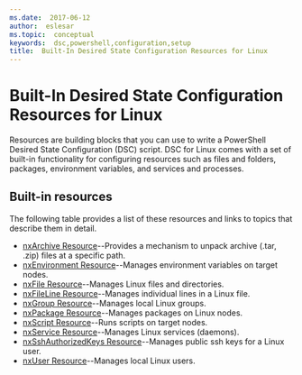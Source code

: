 ```yaml
---
ms.date:  2017-06-12
author:  eslesar
ms.topic:  conceptual
keywords:  dsc,powershell,configuration,setup
title:  Built-In Desired State Configuration Resources for Linux
---
```


# Built-In Desired State Configuration Resources for Linux

Resources are building blocks that you can use to write a PowerShell Desired State Configuration (DSC) script. DSC for Linux comes with a set of built-in functionality for configuring resources such as files and folders, packages, environment variables, and services and processes.

## Built-in resources 

The following table provides a list of these resources and links to topics that describe them in detail.

* [nxArchive Resource](lnxArchiveResource.md)--Provides a mechanism to unpack archive (.tar, .zip) files at a specific path.
* [nxEnvironment Resource](lnxEnvironmentResource.md)--Manages environment variables on target nodes. 
* [nxFile Resource](lnxFileResource.md)--Manages Linux files and directories. 
* [nxFileLine Resource](lnxFileLineResource.md)--Manages individual lines in a Linux file. 
* [nxGroup Resource](lnxGroupResource.md)--Manages local Linux groups. 
* [nxPackage Resource](lnxPackageResource.md)--Manages packages on Linux nodes.
* [nxScript Resource](lnxScriptResource.md)--Runs scripts on target nodes.
* [nxService Resource](lnxServiceResource.md)--Manages Linux services (daemons).
* [nxSshAuthorizedKeys Resource](lnxSshAuthorizedKeysResource.md)--Manages public ssh keys for a Linux user. 
* [nxUser Resource](lnxUserResource.md)--Manages local Linux users. 
  
